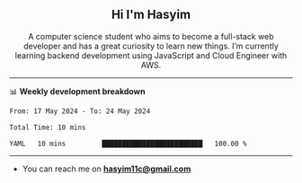 <h2 align="center">Hi I'm Hasyim</h2>

<p align="center">A computer science student who aims to become a full-stack web developer and has a great curiosity to learn new things. I’m currently learning backend development using JavaScript and Cloud Engineer with AWS.</p>

---

📊 **Weekly development breakdown**

<!--START_SECTION:waka-->

```txt
From: 17 May 2024 - To: 24 May 2024

Total Time: 10 mins

YAML   10 mins         █████████████████████████   100.00 %
```

<!--END_SECTION:waka-->

---

- You can reach me on **hasyim11c@gmail.com**
